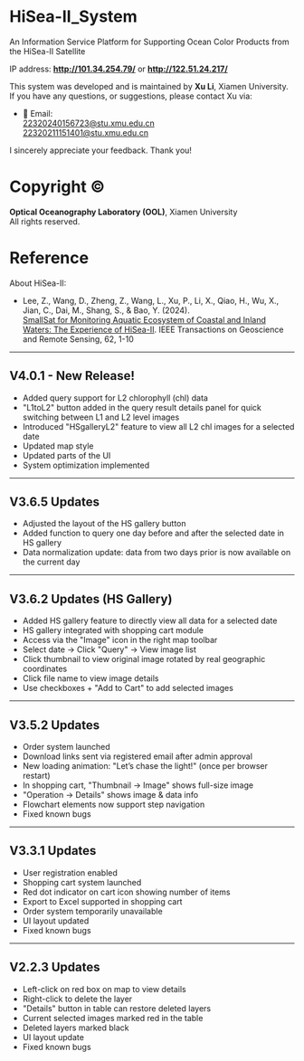 # HiSea-II_System
An Information Service Platform for Supporting Ocean Color Products from the HiSea-II Satellite

IP address: **http://101.34.254.79/** or **http://122.51.24.217/**

This system was developed and is maintained by **Xu Li**, Xiamen University.  
If you have any questions, or suggestions, please contact Xu via:  
- 📧 Email:  
  22320240156723@stu.xmu.edu.cn  
  22320211151401@stu.xmu.edu.cn
  
I sincerely appreciate your feedback. Thank you!  

# Copyright  © 

**Optical Oceanography Laboratory (OOL)**, Xiamen University  
All rights reserved.

# Reference

About HiSea-II:
- Lee, Z., Wang, D., Zheng, Z., Wang, L., Xu, P., Li, X., Qiao, H., Wu, X., Jian, C., Dai, M., Shang, S., & Bao, Y. (2024).  
[SmallSat for Monitoring Aquatic Ecosystem of Coastal and Inland Waters: The Experience of HiSea-II](https://doi.org/10.1109/TGRS.2024.3459912). IEEE Transactions on Geoscience and Remote Sensing, 62, 1-10


---

## V4.0.1 - New Release!
- Added query support for L2 chlorophyll (chl) data  
- "L1toL2" button added in the query result details panel for quick switching between L1 and L2 level images  
- Introduced "HSgalleryL2" feature to view all L2 chl images for a selected date  
- Updated map style  
- Updated parts of the UI  
- System optimization implemented  

---

## V3.6.5 Updates
- Adjusted the layout of the HS gallery button  
- Added function to query one day before and after the selected date in HS gallery  
- Data normalization update: data from two days prior is now available on the current day  

---

## V3.6.2 Updates (HS Gallery)
- Added HS gallery feature to directly view all data for a selected date  
- HS gallery integrated with shopping cart module  
- Access via the "Image" icon in the right map toolbar  
- Select date → Click "Query" → View image list  
- Click thumbnail to view original image rotated by real geographic coordinates  
- Click file name to view image details  
- Use checkboxes + "Add to Cart" to add selected images  

---

## V3.5.2 Updates
- Order system launched  
- Download links sent via registered email after admin approval  
- New loading animation: "Let’s chase the light!" (once per browser restart)  
- In shopping cart, "Thumbnail -> Image" shows full-size image  
- "Operation -> Details" shows image & data info  
- Flowchart elements now support step navigation  
- Fixed known bugs  

---

## V3.3.1 Updates
- User registration enabled  
- Shopping cart system launched  
- Red dot indicator on cart icon showing number of items  
- Export to Excel supported in shopping cart  
- Order system temporarily unavailable  
- UI layout updated  
- Fixed known bugs  

---

## V2.2.3 Updates
- Left-click on red box on map to view details  
- Right-click to delete the layer  
- "Details" button in table can restore deleted layers  
- Current selected images marked red in the table  
- Deleted layers marked black  
- UI layout update  
- Fixed known bugs  
